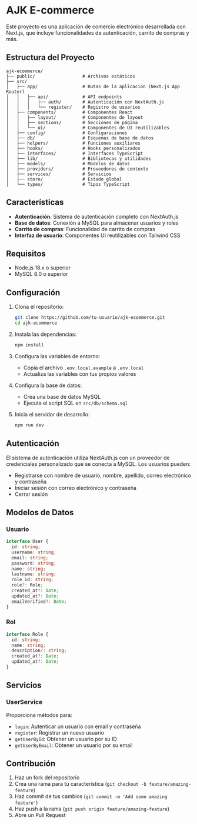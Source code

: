 # AJK E-commerce

Este proyecto es una aplicación de comercio electrónico desarrollada con Next.js, que incluye funcionalidades de autenticación, carrito de compras y más.

## Estructura del Proyecto

```
ajk-ecommerce/
├── public/                  # Archivos estáticos
├── src/
│   ├── app/                 # Rutas de la aplicación (Next.js App Router)
│   │   ├── api/             # API endpoints
│   │   │   ├── auth/        # Autenticación con NextAuth.js
│   │   │   └── register/    # Registro de usuarios
│   ├── components/          # Componentes React
│   │   ├── layout/          # Componentes de layout
│   │   ├── sections/        # Secciones de página
│   │   └── ui/              # Componentes de UI reutilizables
│   ├── config/              # Configuraciones
│   ├── db/                  # Esquemas de base de datos
│   ├── helpers/             # Funciones auxiliares
│   ├── hooks/               # Hooks personalizados
│   ├── interfaces/          # Interfaces TypeScript
│   ├── lib/                 # Bibliotecas y utilidades
│   ├── models/              # Modelos de datos
│   ├── providers/           # Proveedores de contexto
│   ├── services/            # Servicios
│   ├── store/               # Estado global
│   └── types/               # Tipos TypeScript
```

## Características

- **Autenticación**: Sistema de autenticación completo con NextAuth.js
- **Base de datos**: Conexión a MySQL para almacenar usuarios y roles
- **Carrito de compras**: Funcionalidad de carrito de compras
- **Interfaz de usuario**: Componentes UI reutilizables con Tailwind CSS

## Requisitos

- Node.js 18.x o superior
- MySQL 8.0 o superior

## Configuración

1. Clona el repositorio:

   ```bash
   git clone https://github.com/tu-usuario/ajk-ecommerce.git
   cd ajk-ecommerce
   ```

2. Instala las dependencias:

   ```bash
   npm install
   ```

3. Configura las variables de entorno:

   - Copia el archivo `.env.local.example` a `.env.local`
   - Actualiza las variables con tus propios valores

4. Configura la base de datos:

   - Crea una base de datos MySQL
   - Ejecuta el script SQL en `src/db/schema.sql`

5. Inicia el servidor de desarrollo:
   ```bash
   npm run dev
   ```

## Autenticación

El sistema de autenticación utiliza NextAuth.js con un proveedor de credenciales personalizado que se conecta a MySQL. Los usuarios pueden:

- Registrarse con nombre de usuario, nombre, apellido, correo electrónico y contraseña
- Iniciar sesión con correo electrónico y contraseña
- Cerrar sesión

## Modelos de Datos

### Usuario

```typescript
interface User {
  id: string;
  username: string;
  email: string;
  password: string;
  name: string;
  lastname: string;
  role_id: string;
  role?: Role;
  created_at?: Date;
  updated_at?: Date;
  emailVerified?: Date;
}
```

### Rol

```typescript
interface Role {
  id: string;
  name: string;
  description?: string;
  created_at?: Date;
  updated_at?: Date;
}
```

## Servicios

### UserService

Proporciona métodos para:

- `login`: Autenticar un usuario con email y contraseña
- `register`: Registrar un nuevo usuario
- `getUserById`: Obtener un usuario por su ID
- `getUserByEmail`: Obtener un usuario por su email

## Contribución

1. Haz un fork del repositorio
2. Crea una rama para tu característica (`git checkout -b feature/amazing-feature`)
3. Haz commit de tus cambios (`git commit -m 'Add some amazing feature'`)
4. Haz push a la rama (`git push origin feature/amazing-feature`)
5. Abre un Pull Request
